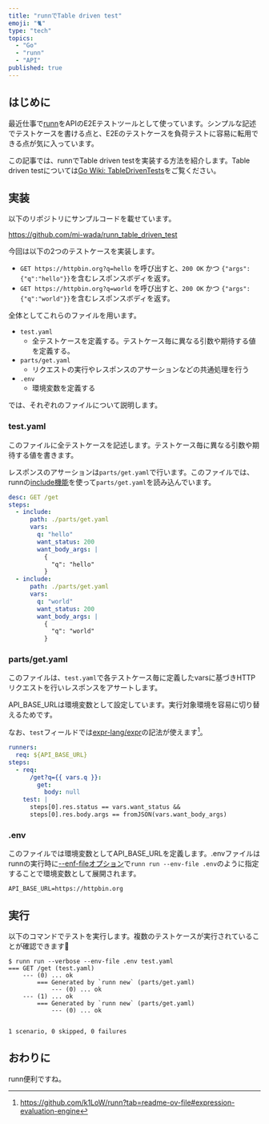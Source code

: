 ```yaml
---
title: "runnでTable driven test"
emoji: "🐈"
type: "tech"
topics:
  - "Go"
  - "runn"
  - "API"
published: true
---
```


## はじめに

最近仕事で[runn](https://github.com/k1LoW/runn)をAPIのE2Eテストツールとして使っています。シンプルな記述でテストケースを書ける点と、E2Eのテストケースを負荷テストに容易に転用できる点が気に入っています。

この記事では、runnでTable driven testを実装する方法を紹介します。Table driven testについては[Go Wiki: TableDrivenTests](https://go.dev/wiki/TableDrivenTests)をご覧ください。

## 実装

以下のリポジトリにサンプルコードを載せています。

https://github.com/mi-wada/runn_table_driven_test

今回は以下の2つのテストケースを実装します。

* `GET https://httpbin.org?q=hello` を呼び出すと、`200 OK` かつ `{"args":{"q":"hello"}}`を含むレスポンスボディを返す。
* `GET https://httpbin.org?q=world` を呼び出すと、`200 OK` かつ `{"args":{"q":"world"}}`を含むレスポンスボディを返す。

全体としてこれらのファイルを用います。

* `test.yaml`
  * 全テストケースを定義する。テストケース毎に異なる引数や期待する値を定義する。
* `parts/get.yaml`
  * リクエストの実行やレスポンスのアサーションなどの共通処理を行う
* `.env`
  * 環境変数を定義する

では、それぞれのファイルについて説明します。

### test.yaml

このファイルに全テストケースを記述します。テストケース毎に異なる引数や期待する値を書きます。

レスポンスのアサーションは`parts/get.yaml`で行います。このファイルでは、runnの[include機能](https://github.com/k1LoW/runn?tab=readme-ov-file#include-runner-include-other-runbook)を使って`parts/get.yaml`を読み込んでいます。

```yaml:test.yaml
desc: GET /get
steps:
  - include:
      path: ./parts/get.yaml
      vars:
        q: "hello"
        want_status: 200
        want_body_args: |
          {
            "q": "hello"
          }
  - include:
      path: ./parts/get.yaml
      vars:
        q: "world"
        want_status: 200
        want_body_args: |
          {
            "q": "world"
          }
```

### parts/get.yaml

このファイルは、`test.yaml`で各テストケース毎に定義したvarsに基づきHTTPリクエストを行いレスポンスをアサートします。

API_BASE_URLは環境変数として設定しています。実行対象環境を容易に切り替えるためです。

なお、`test`フィールドでは[expr-lang/expr](https://github.com/expr-lang/expr)の記法が使えます[^1]。

[^1]: <https://github.com/k1LoW/runn?tab=readme-ov-file#expression-evaluation-engine>

```yaml:parts/get.yaml
runners:
  req: ${API_BASE_URL}
steps:
  - req:
      /get?q={{ vars.q }}:
        get:
          body: null
    test: |
      steps[0].res.status == vars.want_status &&
      steps[0].res.body.args == fromJSON(vars.want_body_args)
```

### .env

このファイルでは環境変数としてAPI_BASE_URLを定義します。.envファイルはrunnの実行時に[--enf-fileオプション](https://github.com/k1LoW/runn/blob/20d1c931ca36136bb342a85e168fe82e2c69c94e/cmd/run.go#L152)で`runn run --env-file .env`のように指定することで環境変数として展開されます。

```plaintext:.env
API_BASE_URL=https://httpbin.org
```

## 実行

以下のコマンドでテストを実行します。複数のテストケースが実行されていることが確認できます🎉

```console
$ runn run --verbose --env-file .env test.yaml
=== GET /get (test.yaml)
    --- (0) ... ok
        === Generated by `runn new` (parts/get.yaml)
            --- (0) ... ok
    --- (1) ... ok
        === Generated by `runn new` (parts/get.yaml)
            --- (0) ... ok


1 scenario, 0 skipped, 0 failures
```

## おわりに

runn便利ですね。
